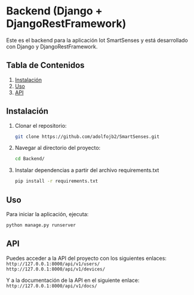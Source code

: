 # Backend (Django + DjangoRestFramework)
Este es el backend para la aplicación Iot SmartSenses y está desarrollado con Django y DjangoRestFramework. 

## Tabla de Contenidos
1. [Instalación](#instalación)
2. [Uso](#uso)
3. [API](#API)

## Instalación
1. Clonar el repositorio:
   ```bash
   git clone https://github.com/adolfojb2/SmartSenses.git
   ```

2. Navegar al directorio del proyecto:
    ```bash
    cd Backend/
    ```
    
3. Instalar dependencias a partir del archivo requirements.txt
    ```bash
    pip install -r requirements.txt
    ```

## Uso
Para iniciar la aplicación, ejecuta:
   ```bash
   python manage.py runserver
   ```

## API
Puedes acceder a la API del proyecto con los siguientes enlaces:
```http://127.0.0.1:8000/api/v1/users/```
```http://127.0.0.1:8000/api/v1/devices/```

Y a la documentación de la API en el siguiente enlace:
```http://127.0.0.1:8000/api/v1/docs/```

